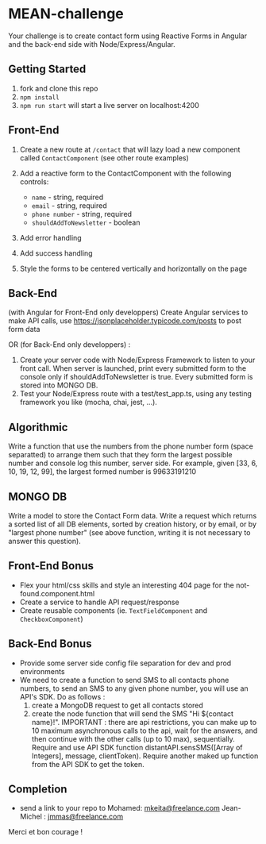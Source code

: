 # MEAN-challenge

Your challenge is to create contact form using Reactive Forms in Angular and the back-end side with Node/Express/Angular.

## Getting Started

1. fork and clone this repo
2. `npm install`
3. `npm run start` will start a live server on localhost:4200

## Front-End
1. Create a new route at `/contact` that will lazy load a new component called `ContactComponent` (see other route examples)
   
2. Add a reactive form to the ContactComponent with the following controls:
    - `name` - string, required
    - `email` - string, required
    - `phone number` - string, required
    - `shouldAddToNewsletter` - boolean
3. Add error handling
4. Add success handling
5. Style the forms to be centered vertically and horizontally on the page


## Back-End
(with Angular for Front-End only developpers) 
Create Angular services to make API calls, use https://jsonplaceholder.typicode.com/posts to post form data

OR (for Back-End only developpers) :

1. Create your server code with Node/Express Framework to listen to your front call. When server is launched, print every submitted form to the console only if shouldAddToNewsletter is true. Every submitted form is stored into MONGO DB.
2. Test your Node/Express route with a test/test_app.ts, using any testing framework you like (mocha, chai, jest, ...).

## Algorithmic
Write a function that use the numbers from the phone number form (space separatted) to arrange them such that they form the largest possible number and console log this number, server side. For example, given [33, 6, 10, 19, 12, 99], the largest formed number is 99633191210

## MONGO DB
Write a model to store the Contact Form data.
Write a request which returns a sorted list of all DB elements, sorted by creation history, or by email, or by "largest phone number" (see above function, writing it is not necessary to answer this question).


## Front-End Bonus
- Flex your html/css skills and style an interesting 404 page for the not-found.component.html
- Create a service to handle API request/response
- Create reusable components (ie. `TextFieldComponent` and `CheckboxComponent`)

## Back-End Bonus
- Provide some server side config file separation for dev and prod environments
- We need to create a function to send SMS to all contacts phone numbers, to send an SMS to any given phone number, you will use an API's SDK. Do as follows :
	1. create a MongoDB request to get all contacts stored 
	2. create the node function that will send the SMS "Hi ${contact name}!". IMPORTANT : there are api restrictions, you can make up to 10 maximum asynchronous calls to the api, wait for the answers, and then continue with the other calls (up to 10 max), sequentially. Require and use API SDK function distantAPI.sensSMS([Array of Integers], message, clientToken). Require another maked up function from the API SDK to get the token. 

## Completion 
- send a link to your repo to 
	Mohamed: mkeita@freelance.com
	Jean-Michel : jmmas@freelance.com

Merci et bon courage !
